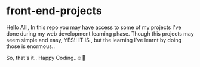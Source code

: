 # front-end-projects
Hello Alll,
      In this repo you may have access to some of my projects I've done during my web development learning phase. Though this projects may seem simple and easy, YES!! IT IS , but the learning I've learnt by doing those is enormous..


So, that's it..
Happy Coding..☺️🤞
